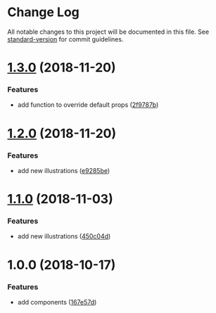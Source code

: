 # Change Log

All notable changes to this project will be documented in this file. See [standard-version](https://github.com/conventional-changelog/standard-version) for commit guidelines.

<a name="1.3.0"></a>
# [1.3.0](https://github.com/justinlettau/react-undraw/compare/v1.2.0...v1.3.0) (2018-11-20)


### Features

* add function to override default props ([2f9787b](https://github.com/justinlettau/react-undraw/commit/2f9787b))



<a name="1.2.0"></a>
# [1.2.0](https://github.com/justinlettau/react-undraw/compare/v1.1.0...v1.2.0) (2018-11-20)


### Features

* add new illustrations ([e9285be](https://github.com/justinlettau/react-undraw/commit/e9285be))



<a name="1.1.0"></a>
# [1.1.0](https://github.com/justinlettau/react-undraw/compare/v1.0.0...v1.1.0) (2018-11-03)


### Features

* add new illustrations ([450c04d](https://github.com/justinlettau/react-undraw/commit/450c04d))



<a name="1.0.0"></a>
# 1.0.0 (2018-10-17)


### Features

* add components ([167e57d](https://github.com/justinlettau/react-undraw/commit/167e57d))
